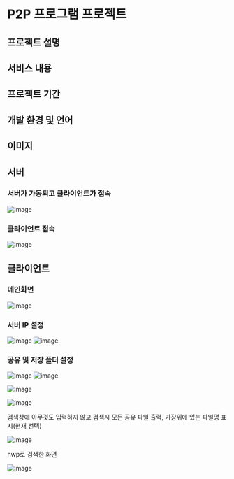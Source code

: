 # P2P 프로그램 프로젝트
## 프로젝트 설명
## 서비스 내용
## 프로젝트 기간
## 개발 환경 및 언어
## 이미지
## 서버
### 서버가 가동되고 클라이언트가 접속
![image](https://github.com/jongwon-kr/p2p-program/assets/76871947/9dbbc49a-17fc-4185-841e-012eb7a8d993)

### 클라이언트 접속
![image](https://github.com/jongwon-kr/p2p-program/assets/76871947/0ac7e5b8-d86b-412a-9916-a2fd79961f47)

## 클라이언트
### 메인화면
![image](https://github.com/jongwon-kr/p2p-program/assets/76871947/a5590501-1ad7-4c98-95b1-0cf262931e3a)

### 서버 IP 설정
![image](https://github.com/jongwon-kr/p2p-program/assets/76871947/b4ca6d8a-8adc-4741-8a10-c209b19f39fe)
![image](https://github.com/jongwon-kr/p2p-program/assets/76871947/ee11a99e-0b89-4272-8a30-c61b126b16f7)

### 공유 및 저장 폴더 설정
![image](https://github.com/jongwon-kr/p2p-program/assets/76871947/d48f693b-d58b-40eb-8406-2cad54393f38)
![image](https://github.com/jongwon-kr/p2p-program/assets/76871947/80f9d897-9e4e-47f0-a353-48e82a309a38)


![image](https://github.com/jongwon-kr/p2p-program/assets/76871947/ae2d11de-50d4-41ad-920a-1794929de27f)

![image](https://github.com/jongwon-kr/p2p-program/assets/76871947/ffda26c5-3ce6-4aea-a751-65e415613226)

검색창에 아무것도 입력하지 않고 검색시 모든 공유 파일 출력, 가장위에 있는 파일명 표시(현재 선택)

![image](https://github.com/jongwon-kr/p2p-program/assets/76871947/bf5aa85e-82e5-48c1-9b0f-ab6df38775cb)

hwp로 검색한 화면

![image](https://github.com/jongwon-kr/p2p-program/assets/76871947/2e861698-e9b6-4f76-b064-7098b8c78e89)







